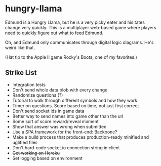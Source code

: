 hungry-llama
============

Edmund is a Hungry Llama, but he is a very picky eater and his tates change very quickly. This is a multiplayer
web-based game where players need to quickly figure out what to feed Edmund.

Oh, and Edmund only communicates through digital logic diagrams. He's weird like that. 

(Hat tip to the Apple II game Rocky's Boots, one of my favorites.)

## Strike List
- Integration tests
- Don't send whole data blob with every change
- Randomize questions (?)
- Tutorial to walk through different symbols and how they work
- Timer on questions. Score based on time, not just first correct
- Don't send socket ids in game data
- Better way to send names into game other than the url
- Some sort of score reward/reveal moment
- Show that answer was wrong when submitted
- Use a SPA framework for the front-end: Backbone?
- Make a build process that produces production-ready minified and uglified files
- ~~Don't hard-code socket.io connection string in client~~
- ~~Get working on Heroku~~
- Set logging based on environment